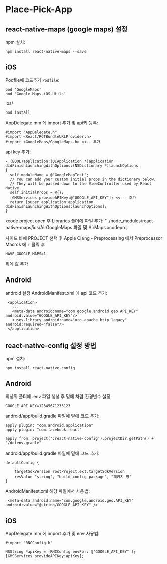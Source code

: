 # Place-Pick-App

## react-native-maps (google maps) 설정

npm 설치:
```
npm install react-native-maps --save
```

## iOS


Podfile에 코드추가 `Podfile`:
```
pod 'GoogleMaps'
pod 'Google-Maps-iOS-Utils'
```

ios/ 
```
pod install
```

AppDelegate.mm 에 import 추가 및 api키 등록:
```
#import "AppDelegate.h"
#import <React/RCTBundleURLProvider.h>
#import <GoogleMaps/GoogleMaps.h> <<-- 추가
```


api key 추가:
```
- (BOOL)application:(UIApplication *)application didFinishLaunchingWithOptions:(NSDictionary *)launchOptions
{
  self.moduleName = @"GoogleMapTest";
  // You can add your custom initial props in the dictionary below.
  // They will be passed down to the ViewController used by React Native.
  self.initialProps = @{};
  [GMSServices provideAPIKey:@"GOOGLE_API_KEY"]; <<--- 추가
  return [super application:application didFinishLaunchingWithOptions:launchOptions];
}
```

xcode project open 후 Libraries 폴더에 파일 추가:
"../node_modules/react-native-maps/ios/AirGoogleMaps 파일 및 AirMaps.xcodeproj

사이드 바에 PROJECT 선택 후 Apple Clang - Preprocessing 에서 Preprocessor Macros 에 + 클릭 후
```
HAVE_GOOGLE_MAPS=1 
```
위에 값 추가



## Android

android 설정 AndroidManifest.xml 에 api 코드 추가:
```
 <application>
   ...
   <meta-data android:name="com.google.android.geo.API_KEY" android:value="GOOGLE_API_KEY"/>
   <uses-library android:name="org.apache.http.legacy" android:required="false"/> 
 </application>
```



## react-native-config 설정 방법

npm 설치:
```
npm install react-native-config
```

## Android

최상위 폴더에 .env 파일 생성 후 밑에 처럼 환경변수 설정:
```
GOOGLE_API_KEY=12345671235123
```

android/app/build.gradle 파일에 밑에 코드 추가:
```
apply plugin: "com.android.application"
apply plugin: "com.facebook.react"

apply from: project(':react-native-config').projectDir.getPath() + "/dotenv.gradle"
```

android/app/build.gradle 파일에 밑에 코드 추가:
```
defaultConfig {
    ...
    targetSdkVersion rootProject.ext.targetSdkVersion
    resValue "string", "build_config_package", "패키지 명"
}
```

AndroidManifest.xml 해당 파일에서 사용법:
```
 <meta-data android:name="com.google.android.geo.API_KEY" android:value="@string/GOOGLE_API_KEY" />
```


## iOS

AppDelegate.mm 에 import 추가 및 env 사용법:

```
#import "RNCConfig.h"

NSString *apiKey = [RNCConfig envFor: @"GOOGLE_API_KEY" ];
[GMSServices provideAPIKey:apiKey];
```
